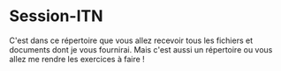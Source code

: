 # Session-ITN
C'est dans ce répertoire que vous allez recevoir tous les fichiers et documents dont je vous fournirai. Mais c'est aussi un répertoire ou vous allez me rendre les exercices à faire ! 
